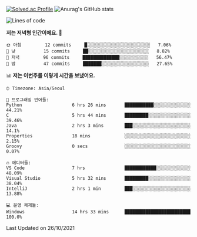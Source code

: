 

<!--
**PungwonLee/PungwonLee** is a ✨ _special_ ✨ repository because its `README.md` (this file) appears on your GitHub profile.

Here are some ideas to get you started:

- 🔭 I’m currently working on ...
- 🌱 I’m currently learning ...
- 👯 I’m looking to collaborate on ...
- 🤔 I’m looking for help with ...
- 💬 Ask me about ...
- 📫 How to reach me: ...
- 😄 Pronouns: ...
- ⚡ Fun fact: ...
-->
[![Solved.ac Profile](http://mazassumnida.wtf/api/v2/generate_badge?boj=vnddnjs00)](https://solved.ac/vnddnjs00/)
![Anurag's GitHub stats](https://github-readme-stats.vercel.app/api?username=PungwonLee&show_icons=true&theme=radical)
<!--START_SECTION:waka-->
![Lines of code](https://img.shields.io/badge/%EC%A0%80%EB%8A%94%20%EC%97%AC%ED%83%9C%EA%B9%8C%EC%A7%80%20-75694%20%EC%A4%84%EC%9D%98%20%EC%BD%94%EB%93%9C%EB%A5%BC%20%EC%9E%91%EC%84%B1%ED%96%88%EC%96%B4%EC%9A%94.-blue)

**저는 저녁형 인간이에요. 🦉** 

```text
🌞 아침         12 commits     █░░░░░░░░░░░░░░░░░░░░░░░░   7.06% 
🌆 낮　         15 commits     ██░░░░░░░░░░░░░░░░░░░░░░░   8.82% 
🌃 저녁         96 commits     ██████████████░░░░░░░░░░░   56.47% 
🌙 밤　         47 commits     ███████░░░░░░░░░░░░░░░░░░   27.65%

```


📊 **저는 이번주를 이렇게 시간을 보냈어요.** 

```text
⌚︎ Timezone: Asia/Seoul

💬 프로그래밍 언어들: 
Python                   6 hrs 26 mins       ███████████░░░░░░░░░░░░░░   44.21% 
C                        5 hrs 44 mins       █████████░░░░░░░░░░░░░░░░   39.46% 
Java                     2 hrs 3 mins        ███░░░░░░░░░░░░░░░░░░░░░░   14.1% 
Properties               18 mins             ░░░░░░░░░░░░░░░░░░░░░░░░░   2.15% 
Groovy                   0 secs              ░░░░░░░░░░░░░░░░░░░░░░░░░   0.07%

🔥 에디터들: 
VS Code                  7 hrs               ████████████░░░░░░░░░░░░░   48.09% 
Visual Studio            5 hrs 32 mins       █████████░░░░░░░░░░░░░░░░   38.04% 
IntelliJ                 2 hrs 1 min         ███░░░░░░░░░░░░░░░░░░░░░░   13.88%

💻 운영 체제들: 
Windows                  14 hrs 33 mins      █████████████████████████   100.0%

```


 Last Updated on 26/10/2021
<!--END_SECTION:waka-->

